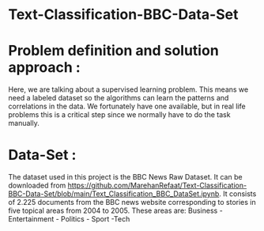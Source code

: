 # Text-Classification-BBC-Data-Set

# Problem definition and solution approach :
Here, we are talking about a supervised learning problem. This means we need a labeled dataset so the algorithms can learn the patterns and correlations in the data. We fortunately have one available, but in real life problems this is a critical step since we normally have to do the task manually.

# Data-Set :
The dataset used in this project is the BBC News Raw Dataset. It can be downloaded from https://github.com/MarehanRefaat/Text-Classification-BBC-Data-Set/blob/main/Text_Classification_BBC_DataSet.ipynb.
It consists of 2.225 documents from the BBC news website corresponding to stories in five topical areas from 2004 to 2005. These areas are:
Business - Entertainment - Politics - Sport -Tech
